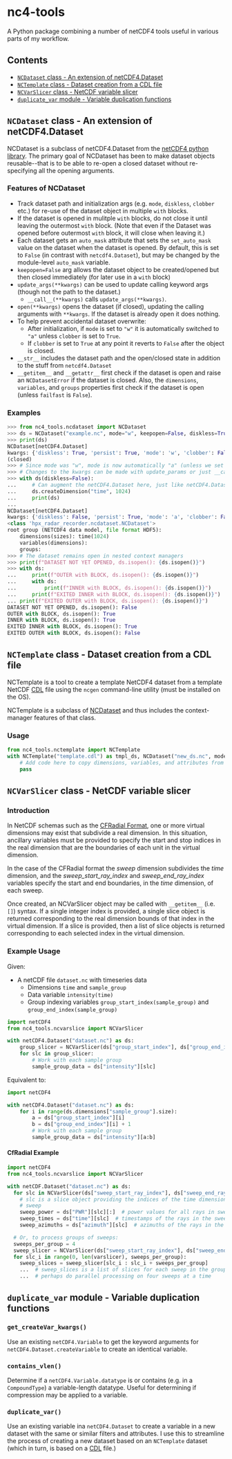 # nc4-tools

A Python package combining a number of netCDF4 tools useful in various parts of my
workflow.

## Contents  <!-- omit in toc -->

<!--Automatically generated in VSCode with Markdown All in One extension-->
- [`NCDataset` class - An extension of netCDF4.Dataset](#ncdataset-class---an-extension-of-netcdf4dataset)
- [`NCTemplate` class - Dataset creation from a CDL file](#nctemplate-class---dataset-creation-from-a-cdl-file)
- [`NCVarSlicer` class - NetCDF variable slicer](#ncvarslicer-class---netcdf-variable-slicer)
- [`duplicate_var` module - Variable duplication functions](#duplicate_var-module---variable-duplication-functions)

## `NCDataset` class - An extension of netCDF4.Dataset

NCDataset is a subclass of netCDF4.Dataset from the [netCDF4 python
library](http://unidata.github.io/netcdf4-python/netCDF4/index.html#netCDF4.Dataset). The
primary goal of NCDataset has been to make dataset objects reusable--that is to be able to
re-open a closed dataset without re-specifying all the opening arguments.

### Features of NCDataset

- Track dataset path and initialization args (e.g. `mode`, `diskless`, `clobber` etc.) for
  re-use of the dataset object in multiple `with` blocks.
- If the dataset is opened in mulitple `with` blocks, do not close it until leaving the
  outermost `with` block. (Note that even if the Dataset was opened before outermost
  `with` block, it will close when leaving it.)
- Each dataset gets an `auto_mask` attribute that sets the `set_auto_mask` value on the
  dataset when the dataset is opened. By default, this is set to `False` (in contrast with
  `netcdf4.Dataset`), but may be changed by the module-level `auto_mask` variable.
- `keepopen=False` arg allows the dataset object to be created/opened but then closed
  immediately (for later use in a `with` block)
- `update_args(**kwargs)` can be used to update calling keyword args (though not the path
  to the dataset.)
  - `__call__(**kwargs)` calls `update_args(**kwargs)`.
- `open(**kwargs)` opens the dataset (if closed), updating the calling arguments with
  `**kwargs`. If the dataset is already open it does nothing.
- To help prevent accidental dataset overwrite:
  - After initialization, if `mode` is set to `"w"` it is automatically switched to `"a"`
    unless `clobber` is set to `True`.
  - If `clobber` is set to `True` at any point it reverts to `False` after the object is
    closed.
- `__str__` includes the dataset path and the open/closed state in addition to the stuff
  from `netcdf4.Dataset`
- `__getitem__` and `__getattr__` first check if the dataset is open and raise an
  `NCDatasetError` if the dataset is closed. Also, the `dimensions`, `variables`, and
  `groups` properties first check if the dataset is open (unless `failfast` is `False`).

### Examples

```python
>>> from nc4_tools.ncdataset import NCDataset
>>> ds = NCDataset("example.nc", mode="w", keepopen=False, diskless=True, persist=True)
>>> print(ds)
NCDataset[netCDF4.Dataset]
kwargs: {'diskless': True, 'persist': True, 'mode': 'w', 'clobber': False}
(closed)
>>> # Since mode was "w", mode is now automatically "a" (unless we set clobber=False)
>>> # Changes to the kwargs can be made with update_params or just __call__
>>> with ds(diskless=False):
...     # Can augment the netCDF4.Dataset here, just like netCDF4.Dataset
...     ds.createDimension("time", 1024)
...     print(ds)
...
NCDataset[netCDF4.Dataset]
kwargs: {'diskless': False, 'persist': True, 'mode': 'a', 'clobber': False}
<class 'hpx_radar_recorder.ncdataset.NCDataset'>
root group (NETCDF4 data model, file format HDF5):
    dimensions(sizes): time(1024)
    variables(dimensions):
    groups:
>>> # The dataset remains open in nested context managers
>>> print(f"DATASET NOT YET OPENED, ds.isopen(): {ds.isopen()}")
>>> with ds:
...     print(f"OUTER with BLOCK, ds.isopen(): {ds.isopen()}")
...     with ds:
...         print(f"INNER with BLOCK, ds.isopen(): {ds.isopen()}")
...     print(f"EXITED INNER with BLOCK, ds.isopen(): {ds.isopen()}")
... print(f"EXITED OUTER with BLOCK, ds.isopen(): {ds.isopen()}")
DATASET NOT YET OPENED, ds.isopen(): False
OUTER with BLOCK, ds.isopen(): True
INNER with BLOCK, ds.isopen(): True
EXITED INNER with BLOCK, ds.isopen(): True
EXITED OUTER with BLOCK, ds.isopen(): False
```

## `NCTemplate` class - Dataset creation from a CDL file

NCTemplate is a tool to create a template NetCDF4 dataset from a template NetCDF
[CDL](https://docs.unidata.ucar.edu/nug/current/_c_d_l.html) file using the `ncgen`
command-line utility (must be installed on the OS).

NCTemplate is a subclass of [NCDataset](README-ncdataset.md) and thus includes the
context-manager features of that class.

### Usage

```python
from nc4_tools.nctemplate import NCTemplate
with NCTemplate("template.cdl") as tmpl_ds, NCDataset("new_ds.nc", mode="w") as new_ds:
    # Add code here to copy dimensions, variables, and attributes from tmpl_ds to new_ds
    pass
```

## `NCVarSlicer` class - NetCDF variable slicer

### Introduction

In NetCDF schemas such as the [CFRadial Format](https://raw.githubusercontent.com/NCAR/CfRadial/master/old_docs/CfRadialDoc.v1.3.20130701.pdf),
one or more virtual dimensions may exist that subdivide a real dimension. In this
situation, ancillary variables must be provided to specify the start and stop indices in
the real dimension that are the boundaries of each unit in the virtual dimension.

In the case of the CFRadial format the _sweep_ dimension subdivides the _time_ dimension,
and the _sweep\_start\_ray\_index_ and _sweep\_end\_ray\_index_ variables specify the
start and end boundaries, in the _time_ dimension, of each sweep.

Once created, an NCVarSlicer object may be called with `__getitem__` (i.e. `[]`) syntax.
If a single integer index is provided, a single slice object is returned corresponding to
the real dimension bounds of that index in the virtual dimension. If a slice is provided,
then a list of slice objects is returned corresponding to each selected index in the
virtual dimension.

### Example Usage

Given:

- A netCDF file `dataset.nc` with timeseries data
  - Dimensions `time` and `sample_group`
  - Data variable `intensity(time)`
  - Group indexing variables `group_start_index(sample_group)` and
    `group_end_index(sample_group)`

```python
import netCDF4
from nc4_tools.ncvarslice import NCVarSlicer

with netCDF4.Dataset("dataset.nc") as ds:
    group_slicer = NCVarSlicer(ds["group_start_index"], ds["group_end_index"])
    for slc in group_slicer:
        # Work with each sample group
        sample_group_data = ds["intensity"][slc]

```

Equivalent to:

```python
import netCDF4

with netCDF4.Dataset("dataset.nc") as ds:
    for i in range(ds.dimensions["sample_group"].size):
        a = ds["group_start_index"][i]
        b = ds["group_end_index"][i] + 1
        # Work with each sample group
        sample_group_data = ds["intensity"][a:b]

```

#### CfRadial Example

```python
import netCDF4
from nc4_tools.ncvarslice import NCVarSlicer

with netCDF.Dataset("dataset.nc") as ds:
  for slc in NCVarSlicer(ds["sweep_start_ray_index"], ds["sweep_end_ray_index"]):
    # slc is a slice object providing the indices of the time dimension for a single radar
    # sweep
    sweep_power = ds["PWR"][slc][:]  # power values for all rays in sweep (at every range)
    sweep_times = ds["time"][slc]  # timestamps of the rays in the sweep
    sweep_azimuths = ds["azimuth"][slc]  # azimuths of the rays in the sweep

  # Or, to process groups of sweeps:
  sweeps_per_group = 4
  sweep_slicer = NCVarSlicer(ds["sweep_start_ray_index"], ds["sweep_end_ray_index"])
  for slc_i in range(0, len(varslicer), sweeps_per_group):
    sweep_slices = sweep_slicer[slc_i : slc_i + sweeps_per_group]
    ...  # sweep_slices is a list of slices for each sweep in the group
    ...  # perhaps do parallel processing on four sweeps at a time
```

## `duplicate_var` module - Variable duplication functions

### `get_createVar_kwargs()`

Use an existing `netCDF4.Variable` to get the keyword arguments for `netCDF4.Dataset.createVariable` to create an identical variable.

### `contains_vlen()`

Determine if a `netCDF4.Variable.datatype` is or contains (e.g. in a `CompoundType`) a
variable-length datatype. Useful for determining if compression may be applied to a
variable.

### `duplicate_var()`

Use an existing variable ina `netCDF4.Dataset` to create a variable in a new dataset with
the same or similar filters and attributes. I use this to streamline the process of
creating a new dataset based on an `NCTemplate` dataset (which in turn, is based on a
[CDL](https://docs.unidata.ucar.edu/nug/current/_c_d_l.html) file.)
